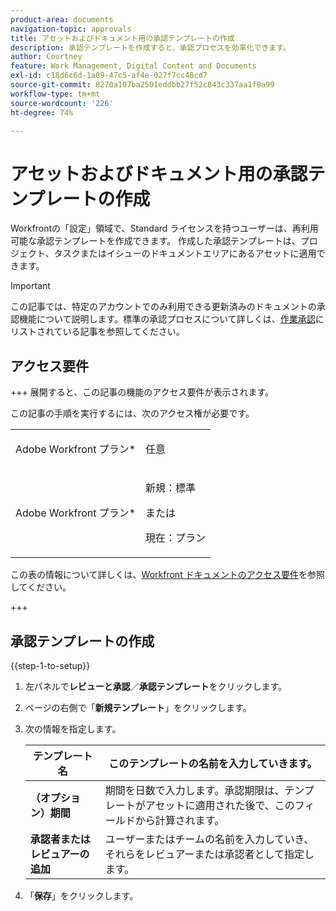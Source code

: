 ```yaml
---
product-area: documents
navigation-topic: approvals
title: アセットおよびドキュメント用の承認テンプレートの作成
description: 承認テンプレートを作成すると、承認プロセスを効率化できます。
author: Courtney
feature: Work Management, Digital Content and Documents
exl-id: c18d6c6d-1a09-47c5-af4e-027f7cc48cd7
source-git-commit: 8270a107ba2501eddbb27f52c843c337aa1f8a99
workflow-type: tm+mt
source-wordcount: '226'
ht-degree: 74%

---
```


# アセットおよびドキュメント用の承認テンプレートの作成

Workfrontの「設定」領域で、Standard ライセンスを持つユーザーは、再利用可能な承認テンプレートを作成できます。 作成した承認テンプレートは、プロジェクト、タスクまたはイシューのドキュメントエリアにあるアセットに適用できます。

>[!IMPORTANT]
>
>この記事では、特定のアカウントでのみ利用できる更新済みのドキュメントの承認機能について説明します。標準の承認プロセスについて詳しくは、[作業承認](/help/quicksilver/review-and-approve-work/manage-approvals/manage-approvals.md)にリストされている記事を参照してください。

## アクセス要件

+++ 展開すると、この記事の機能のアクセス要件が表示されます。

この記事の手順を実行するには、次のアクセス権が必要です。

<table style="table-layout:auto"> 
 <col> 
 <col> 
 <tbody> 
  <tr> 
   <td role="rowheader">Adobe Workfront プラン*</td> 
   <td> <p>任意</p> </td> 
  </tr> 
  <tr> 
   <td role="rowheader">Adobe Workfront プラン*</td> 
   <td> <p>新規：標準</p> 
   <p>または</p>
   <p>現在：プラン</p>
   </td> 
  </tr> 
 </tbody> 
</table>

この表の情報について詳しくは、[Workfront ドキュメントのアクセス要件](/help/quicksilver/administration-and-setup/add-users/access-levels-and-object-permissions/access-level-requirements-in-documentation.md)を参照してください。

+++

## 承認テンプレートの作成

{{step-1-to-setup}}

1. 左パネルで&#x200B;**レビューと承認**／**承認テンプレート**&#x200B;をクリックします。
1. ページの右側で「**新規テンプレート**」をクリックします。
1. 次の情報を指定します。

   | テンプレート名 | このテンプレートの名前を入力していきます。 |
   |----------------------------|---|
   | **（オプション）期間** | 期間を日数で入力します。承認期限は、テンプレートがアセットに適用された後で、このフィールドから計算されます。 |
   | **承認者またはレビュアーの追加** | ユーザーまたはチームの名前を入力していき、それらをレビュアーまたは承認者として指定します。 |

1. 「**保存**」をクリックします。






<!-- Once a template is created, it can be applied to assets sent from Frame.io to begin the formal review and approval process in Workfront.
![Assign template](assets/assign-template.png)-->
